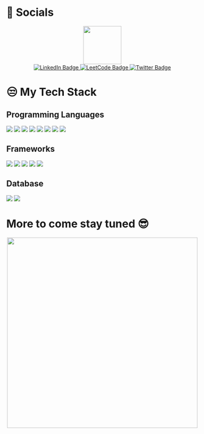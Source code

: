 # 🤝 Socials
<div id="header" align="center">
  <img src="https://media.giphy.com/media/M9gbBd9nbDrOTu1Mqx/giphy.gif" width="100"/>
</div>

<div id="badges" align="center" gap=10px>
  <a href="https://www.linkedin.com/in/kartikswaroopdhiman-profile/">
    <img src="https://img.shields.io/badge/LinkedIn-blue?style=for-the-badge&logo=linkedin&logoColor=white" alt="LinkedIn Badge"/>
  </a>
  <a href="https://leetcode.com/u/kartik_0412/">
    <img src="https://img.shields.io/badge/LeetCode-000000?style=for-the-badge&logo=LeetCode&logoColor=#d16c06)" alt="LeetCode Badge"/>
  </a>
  <a href="https://x.com/kartiksdhiman">
    <img src="https://img.shields.io/badge/Twitter-blue?style=for-the-badge&logo=twitter&logoColor=white" alt="Twitter Badge"/>
  </a>
</div>

# 😒 My Tech Stack
## Programming Languages
<div id="header">
  <img src="https://img.shields.io/badge/C++-%2300599C.svg?logo=c%2B%2B&logoColor=white"/>
  <img src="https://img.shields.io/badge/C-00599C?logo=c&logoColor=white"/>
  <img src="https://img.shields.io/badge/Python-3776AB?logo=python&logoColor=fff)"/>
  <img src="https://img.shields.io/badge/HTML-%23E34F26.svg?logo=html5&logoColor=white)"/>
  <img src="https://img.shields.io/badge/CSS-1572B6?logo=css3&logoColor=fff)"/>
  <img src="https://img.shields.io/badge/YAML-CB171E?logo=yaml&logoColor=fff)"/>
  <img src="https://img.shields.io/badge/JavaScript-F7DF1E?logo=javascript&logoColor=000)"/>
  <img src="https://img.shields.io/badge/Go-%2300ADD8.svg?logo=go&logoColor=white"/>
</div>

## Frameworks
<div id="header">
  <img src="https://img.shields.io/badge/Anaconda-44A833?logo=anaconda&logoColor=fff)"/>
  <img src="https://img.shields.io/badge/Docker-2496ED?logo=docker&logoColor=fff"/>
  <img src="https://img.shields.io/badge/Django-%23092E20.svg?logo=django&logoColor=white"/>
  <img src="https://img.shields.io/badge/Flask-000?logo=flask&logoColor=fff"/>
  <img src="https://img.shields.io/badge/FastAPI-005571?logo=fastapi&logoColor=white"/>
</div>

## Database
<div id="header">
  <img src="https://img.shields.io/badge/MongoDB-%234ea94b.svg?logo=mongodb&logoColor=white"/>
  <img src="https://img.shields.io/badge/MySQL-4479A1?logo=mysql&logoColor=fff"/>
</div>

# More to come stay tuned 😎
<div id="header" align="center">
  <img src="https://github.com/user-attachments/assets/3e1ca37a-2662-48d1-892e-05b959c13ebd" width="500"/>
</div>




